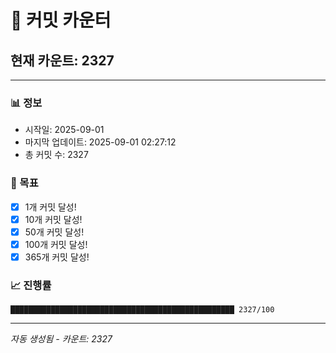 # 🔢 커밋 카운터

## 현재 카운트: 2327

---

### 📊 정보
- 시작일: 2025-09-01
- 마지막 업데이트: 2025-09-01 02:27:12
- 총 커밋 수: 2327

### 🎯 목표
- [x] 1개 커밋 달성!
- [x] 10개 커밋 달성!
- [x] 50개 커밋 달성!
- [x] 100개 커밋 달성!
- [x] 365개 커밋 달성!

### 📈 진행률
```
██████████████████████████████████████████████████ 2327/100
```

---
*자동 생성됨 - 카운트: 2327*
